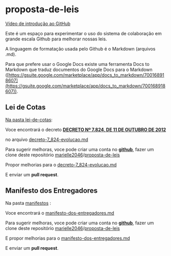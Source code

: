 # proposta-de-leis
<!-- Output copied to clipboard! -->

<!-----
NEW: Check the "Suppress top comment" option to remove this info from the output.

Conversion time: 0.515 seconds.


Using this Markdown file:

1. Paste this output into your source file.
2. See the notes and action items below regarding this conversion run.
3. Check the rendered output (headings, lists, code blocks, tables) for proper
   formatting and use a linkchecker before you publish this page.

Conversion notes:

* Docs to Markdown version 1.0β28
* Tue Jun 30 2020 19:45:32 GMT-0700 (PDT)
* Source doc: Este é um espaço para experimentar o uso do sistema de colaboração em grande escala Github para melhorar nossas leis
----->
[Vídeo de introdução ao GitHub ](https://youtu.be/hwDRjlCj4Po?t=41)

Este é um espaço para experimentar o uso do sistema de colaboração em grande escala Github para melhorar nossas leis.

A linguagem de formatação usada pelo Github é o Markdown (arquivos .md).

Para que prefere usar o Google Docs existe uma ferramenta Docs to Markdown que traduz documentos do Google Docs para o Markdown ([https://gsuite.google.com/marketplace/app/docs_to_markdown/700168918607](https://gsuite.google.com/marketplace/app/docs_to_markdown/700168918607)).


## Lei de Cotas

[Na pasta lei-de-cotas](https://github.com/marielle2046/proposta-de-leis/tree/master/lei-de-cotas):

Voce encontrará o decreto **[DECRETO Nº 7.824, DE 11 DE OUTUBRO DE 2012](http://legislacao.planalto.gov.br/legisla/legislacao.nsf/Viw_Identificacao/DEC%207.824-2012?OpenDocument)**

no arquivo [ decreto-7_824-evolucao.md](https://github.com/marielle2046/proposta-de-leis/commit/2b51f6bf8e91067d5025d31c028c0e0ff8837634)

Para sugerir melhoras, voce pode criar uma conta no **[github](https://github.com/join)**, fazer um clone deste repositório [marielle2046](https://github.com/marielle2046)/[proposta-de-leis](https://github.com/marielle2046/proposta-de-leis)

Propor melhorias  para o [decreto-7_824-evolucao.md](https://github.com/marielle2046/proposta-de-leis/commit/2b51f6bf8e91067d5025d31c028c0e0ff8837634)

E enviar um **pull request**.


## Manifesto dos Entregadores

Na pasta [manifestos](https://github.com/marielle2046/proposta-de-leis/tree/master/manifestos) :

Voce encontrará o [manifesto-dos-entregadores.md](https://github.com/marielle2046/proposta-de-leis/blob/master/manifestos/manifesto-dos-entregadores.md)

Para sugerir melhoras, voce pode criar uma conta no **[github](https://github.com/join)**, fazer um clone deste repositório [marielle2046](https://github.com/marielle2046)/[proposta-de-leis](https://github.com/marielle2046/proposta-de-leis)

E propor melhorias para o [manifesto-dos-entregadores.md](https://github.com/marielle2046/proposta-de-leis/blob/master/manifestos/manifesto-dos-entregadores.md)

E enviar um **pull request**.
